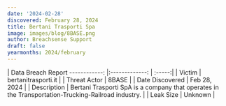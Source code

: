 ```yaml
---
date: '2024-02-28'
discovered: February 28, 2024
title: Bertani Trasporti Spa
image: images/blog/8BASE.png
author: Breachsense Support
draft: false
yearmonths: 2024/february
---
```



| Data Breach Report
------------:     |:-------------:    | :-----:|
| Victim      | bertanitrasporti.it      | 
| Threat Actor      | 8BASE      | 
| Date Discovered      | Feb 28, 2024      | 
| Description      | Bertani Trasporti SpA is a company that operates in the Transportation-Trucking-Railroad industry.      | 
| Leak Size      | Unknown      | 

